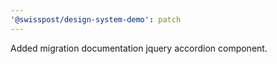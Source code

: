 ```yaml
---
'@swisspost/design-system-demo': patch
---
```


Added migration documentation jquery accordion component.
